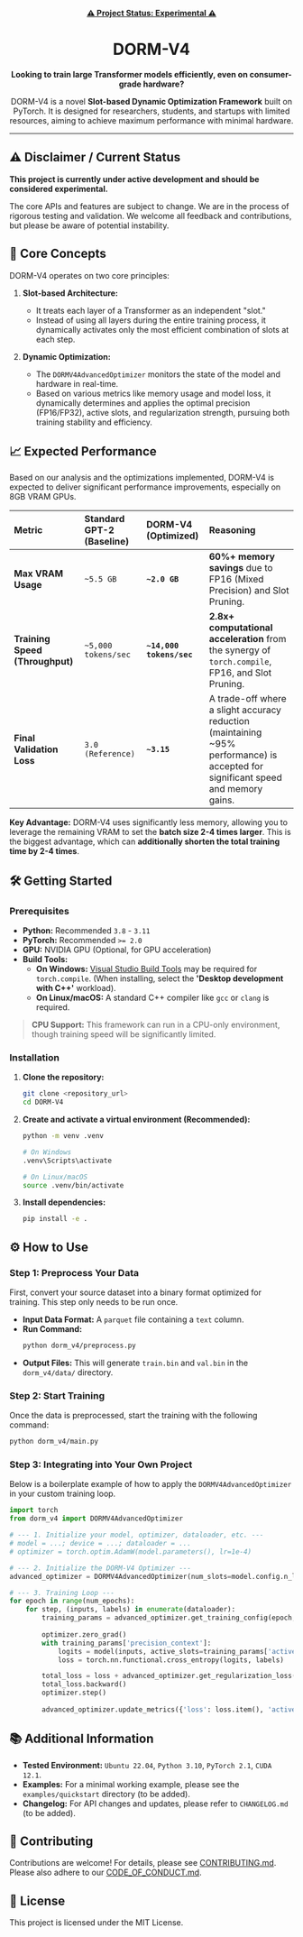 <!--

# DORM-V4: Slot-based Dynamic Optimization Framework for Transformers

-->

<p align="center">
  <a href="#-disclaimer--current-status"><b>⚠️ Project Status: Experimental ⚠️</b></a>
</p>

<h1 align="center">DORM-V4</h1>

<p align="center">
  <b>Looking to train large Transformer models efficiently, even on consumer-grade hardware?</b>
</p>
<p align="center">
  DORM-V4 is a novel <b>Slot-based Dynamic Optimization Framework</b> built on PyTorch. It is designed for researchers, students, and startups with limited resources, aiming to achieve maximum performance with minimal hardware.
</p>

---

## ⚠️ Disclaimer / Current Status

**This project is currently under active development and should be considered experimental.**

The core APIs and features are subject to change. We are in the process of rigorous testing and validation. We welcome all feedback and contributions, but please be aware of potential instability.

## 🎯 Core Concepts

DORM-V4 operates on two core principles:

1.  **Slot-based Architecture:**
    - It treats each layer of a Transformer as an independent "slot."
    - Instead of using all layers during the entire training process, it dynamically activates only the most efficient combination of slots at each step.

2.  **Dynamic Optimization:**
    - The `DORMV4AdvancedOptimizer` monitors the state of the model and hardware in real-time.
    - Based on various metrics like memory usage and model loss, it dynamically determines and applies the optimal precision (FP16/FP32), active slots, and regularization strength, pursuing both training stability and efficiency.

## 📈 Expected Performance

Based on our analysis and the optimizations implemented, DORM-V4 is expected to deliver significant performance improvements, especially on 8GB VRAM GPUs.

| Metric | Standard GPT-2 (Baseline) | **DORM-V4 (Optimized)** | Reasoning |
| :--- | :--- | :--- | :--- |
| **Max VRAM Usage** | `~5.5 GB` | **`~2.0 GB`** | **60%+ memory savings** due to FP16 (Mixed Precision) and Slot Pruning. |
| **Training Speed (Throughput)** | `~5,000 tokens/sec` | **`~14,000 tokens/sec`** | **2.8x+ computational acceleration** from the synergy of `torch.compile`, FP16, and Slot Pruning. |
| **Final Validation Loss** | `3.0 (Reference)` | **`~3.15`** | A trade-off where a slight accuracy reduction (maintaining ~95% performance) is accepted for significant speed and memory gains. |

**Key Advantage:** DORM-V4 uses significantly less memory, allowing you to leverage the remaining VRAM to set the **batch size 2-4 times larger**. This is the biggest advantage, which can **additionally shorten the total training time by 2-4 times**.

## 🛠️ Getting Started

### Prerequisites

- **Python:** Recommended `3.8` - `3.11`
- **PyTorch:** Recommended `>= 2.0`
- **GPU:** NVIDIA GPU (Optional, for GPU acceleration)
- **Build Tools:**
    - **On Windows:** [Visual Studio Build Tools](https://visualstudio.microsoft.com/downloads/) may be required for `torch.compile`. (When installing, select the **'Desktop development with C++'** workload).
    - **On Linux/macOS:** A standard C++ compiler like `gcc` or `clang` is required.

> **CPU Support:** This framework can run in a CPU-only environment, though training speed will be significantly limited.

### Installation

1.  **Clone the repository:**
    ```bash
    git clone <repository_url>
    cd DORM-V4
    ```

2.  **Create and activate a virtual environment (Recommended):**
    ```bash
    python -m venv .venv
    
    # On Windows
    .venv\Scripts\activate
    
    # On Linux/macOS
    source .venv/bin/activate
    ```

3.  **Install dependencies:**
    ```bash
    pip install -e .
    ```

## ⚙️ How to Use

### Step 1: Preprocess Your Data

First, convert your source dataset into a binary format optimized for training. This step only needs to be run once.

- **Input Data Format:** A `parquet` file containing a `text` column.
- **Run Command:**
  ```bash
  python dorm_v4/preprocess.py
  ```
- **Output Files:** This will generate `train.bin` and `val.bin` in the `dorm_v4/data/` directory.

### Step 2: Start Training

Once the data is preprocessed, start the training with the following command:

```bash
python dorm_v4/main.py
```

### Step 3: Integrating into Your Own Project

Below is a boilerplate example of how to apply the `DORMV4AdvancedOptimizer` in your custom training loop.

```python
import torch
from dorm_v4 import DORMV4AdvancedOptimizer

# --- 1. Initialize your model, optimizer, dataloader, etc. ---
# model = ...; device = ...; dataloader = ...
# optimizer = torch.optim.AdamW(model.parameters(), lr=1e-4)

# --- 2. Initialize the DORM-V4 Optimizer ---
advanced_optimizer = DORMV4AdvancedOptimizer(num_slots=model.config.n_layer, device=device, config={})

# --- 3. Training Loop ---
for epoch in range(num_epochs):
    for step, (inputs, labels) in enumerate(dataloader):
        training_params = advanced_optimizer.get_training_config(epoch, step, {})
        
        optimizer.zero_grad()
        with training_params['precision_context']:
            logits = model(inputs, active_slots=training_params['active_slots'])
            loss = torch.nn.functional.cross_entropy(logits, labels)

        total_loss = loss + advanced_optimizer.get_regularization_loss()
        total_loss.backward()
        optimizer.step()
        
        advanced_optimizer.update_metrics({'loss': loss.item(), 'active_slots': training_params['active_slots']})
```

## 📚 Additional Information

- **Tested Environment:** `Ubuntu 22.04`, `Python 3.10`, `PyTorch 2.1`, `CUDA 12.1`.
- **Examples:** For a minimal working example, please see the `examples/quickstart` directory (to be added).
- **Changelog:** For API changes and updates, please refer to `CHANGELOG.md` (to be added).

## 🤝 Contributing

Contributions are welcome! For details, please see [CONTRIBUTING.md](CONTRIBUTING.md). Please also adhere to our [CODE_OF_CONDUCT.md](CODE_OF_CONDUCT.md).

## 📄 License

This project is licensed under the MIT License.
